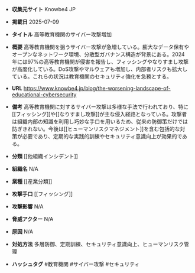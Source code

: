 - **収集元サイト**
Knowbe4 JP

- **掲載日**
2025-07-09

- **タイトル**
高等教育機関のサイバー攻撃増加

- **概要**
高等教育機関を狙うサイバー攻撃が急増している。膨大なデータ保有やオープンなネットワーク環境、分散型ガバナンス構造が背景にある。2024年には97%の高等教育機関が侵害を報告し、フィッシングやなりすまし攻撃が高度化している。DoS攻撃やマルウェアも増加し、内部者リスクも拡大している。これらの状況は教育機関のセキュリティ強化を急務とする。

- **URL**
https://www.knowbe4.jp/blog/the-worsening-landscape-of-educational-cybersecurity

- **備考**
高等教育機関に対するサイバー攻撃は多様な手法で行われており、特に[[フィッシング]]や[[なりすまし攻撃]]が主な侵入経路となっている。攻撃者は組織内部の知識を利用し巧妙な手口を用いるため、従来の防御策だけでは防ぎきれない。今後は[[ヒューマンリスクマネジメント]]を含む包括的な対策が必要であり、定期的な実践的訓練やセキュリティ意識向上が効果的である。

- **分類**
[[他組織インシデント]]

- **組織名**
N/A

- **業種**
[[産業分類]]

- **攻撃手口**
[[フィッシング]]

- **攻撃影響**
N/A

- **脅威アクター**
N/A

- **原因**
N/A

- **対処方法**
多層防御、定期訓練、セキュリティ意識向上、ヒューマンリスク管理

- **ハッシュタグ**
#教育機関 #サイバー攻撃 #セキュリティ
